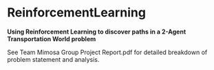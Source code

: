 # ReinforcementLearning

**Using Reinforcement Learning to discover paths in a 2-Agent Transportation World problem**

See Team Mimosa Group Project Report.pdf for detailed breakdown of problem statement and analysis.
